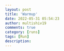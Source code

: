 ```yaml
---
layout: post
title: 'Warmup'
date: 2022-05-31 05:54:23
author: multishiv19
comments: true
category: [runs]
tags: [Run]
description: 
---
```


<div width='100%' class='strava-embed-placeholder' data-embed-type='activity' data-embed-id='7233599298'></div>
<script src='https://strava-embeds.com/embed.js'></script>
